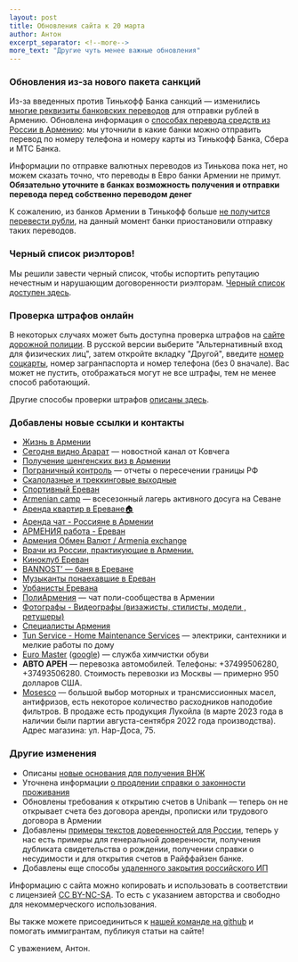 ```yaml
---
layout: post
title: Обновления сайта к 20 марта
author: Антон
excerpt_separator: <!--more-->
more_text: "Другие чуть менее важные обновления"
---
```


### Обновления из-за нового пакета санкций

Из-за введенных против Тинькофф Банка санкций — изменились [многие реквизиты банковских переводов](/money/bank-examples.html) для отправки рублей в Армению.
Обновлена информация о [способах перевода средств из России в Армению](/money/bank-transfer-ru-am.html): мы уточнили в какие
банки можно отправить перевод по номеру телефона и номеру карты из Тинькофф Банка, Сбера и МТС Банка.

Информации по отправке валютных переводов из Тинькова пока нет, но можем сказать точно, что переводы в Евро банки Армении не примут.
**Обязательно уточните в банках возможность получения и отправки перевода перед собственно переводом денег**

К сожалению, из банков Армении в Тинькофф больше [не получится перевести рубли](/money/bank-transfer-am-ru.html), на данный момент
банки приостановили отправку таких переводов.

### Черный список риэлторов!

Мы решили завести черный список, чтобы испортить репутацию нечестным и нарушающим договоренности риэлторам.
[Черный список доступен здесь](/life/rent-house.html).

### Проверка штрафов онлайн

В некоторых случаях может быть доступна проверка штрафов на [сайте дорожной полиции](https://roadpolice.am/ru). В русской
версии выберите "Альтернативный вход для физических лиц", затем откройте вкладку "Другой", введите [номер соцкарты](/documents/social-number.html),
номер загранпаспорта и номер телефона (без 0 вначале). Вас может не пустить, отображаться могут не все штрафы, тем не менее способ работающий.

Другие способы проверки штрафов [описаны здесь](/drive/index.html).

<!--more-->

### Добавлены новые ссылки и контакты

- [Жизнь в Армении](https://t.me/livinginarmenia)
- [Сегодня видно Арарат](https://t.me/theark_armenia) — новостной канал от Ковчега
- [Получение шенгенских виз в Армении](https://t.me/shengen_am)
- [Пограничный контроль](https://t.me/+yHACAsBxEXo4OGEy) — отчеты о пересечении границы РФ
- [Скалолазные и треккинговые выходные](https://t.me/+GYYbq1WtoopiNGEy)
- [Спортивный Ереван](https://t.me/yerevan_sport)
- [Armenian camp](https://t.me/armeniancamp) — всесезонный лагерь активного досуга на Севане
- [Аренда квартир в Ереване🏠](https://t.me/GreenHouseTel)
- [Аренда чат - Россияне в Армении](https://t.me/rent_armenia_chat)
- [АРМЕНИЯ работа - Ереван](https://t.me/armenia_rabota)
- [Армения Обмен Валют / Armenia exchange](https://t.me/armenia_exchanger)
- [Врачи из России, практикующие в Армении.](https://t.me/armrusmed)
- [Киноклуб Ереван](https://t.me/YerevanKino)
- [BANNOST’ — баня в Ереване](https://t.me/bannost)
- [Музыканты понаехавшие в Ереван](https://t.me/erevanmusic)
- [Урбанисты Еревана](https://t.me/UrbanYerevan)
- [ПолиАрмения](https://t.me/+go4jKrnA-gA5Yjcy) — чат поли-сообщества в Армении
- [Фотографы - Видеографы (визажисты, стилисты, модели , ретушеры)](https://t.me/photographers_armenia_erevan)
- <i class="fa-brands fa-telegram"></i> [Специалисты Армения](https://t.me/Armeniaspecialists)
- [Tun Service - Home Maintenance Services](https://www.tunservice.com/Eng/Tun-Service.html) — электрики, сантехники и мелкие работы по дому
- [Euro Master](https://yandex.ru/maps/org/euro_master/182919799988/) ([google](https://goo.gl/maps/RYgCsVd3QVgnUPuCA)) — служба химчистки обуви
- **АВТО АРЕН** — перевозка автомобилей. Телефоны: +37499506280, +37493506280. Стоимость перевозки из Москвы — примерно 950 долларов США.
- [Mosesco](https://mosesco.am/) — большой выбор моторных и трансмиссионных масел, антифризов, есть некоторое количество расходников наподобие фильтров. В продаже есть продукция Лукойла (в марте 2023 года в наличии были партии августа-сентября 2022 года производства). Адрес магазина: ул. Нар-Доса, 75.

### Другие изменения

- Описаны [новые основания для получения ВНЖ](/documents/residence.html)
- Уточнена информации [о продлении справки о законности проживания](/documents/eaeu-cert.html)
- Обновлены требования к открытию счетов в Unibank — теперь он не открывает счета без договора аренды, прописки или трудового договора в Армении
- Добавлены [примеры текстов доверенностей для России](/russia/power-of-attorney.html), теперь у нас есть примеры для генеральной доверенности, получения дубликата свидетельства о рождении, получении справки о несудимости и для открытия счетов в Райффайзен банке.
- Добавлены еще способы [удаленного закрытия российского ИП](/russia/ru-ip-close.html)

Информацию с сайта можно копировать и использовать в соответствии с лицензией
[CC BY-NC-SA](https://creativecommons.org/licenses/by-nc-sa/4.0/deed.ru). То есть с указанием авторства и свободно для
некоммерческого использования.

Вы также можете присоединиться к [нашей команде на github](https://github.com/haywiki) и помогать иммигрантам,
публикуя статьи на сайте!

С уважением,
Антон.